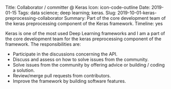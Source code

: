 Title: Collaborator / committer @ Keras
Icon: icon-code-outline
Date: 2019-01-15
Tags: data science; deep learning; keras.
Slug: 2019-10-01-keras-preprocessing-collaborator
Summary: Part of the core development team of the keras preprocessing component of the Keras framework.
Timeline: yes


Keras is one of the most used Deep Learning frameworks and I am a part of the core development team for the keras preprocessing component of the framework. The responsibilities are:

- Participate in the discussions concerning the API.
- Discuss and assess on how to solve issues from the community.
- Solve issues from the community by offering advice or building / coding a solution.
- Review/merge pull requests from contributors.
- Improve the framework by building software features.
